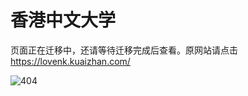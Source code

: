 
# 香港中文大学

页面正在迁移中，还请等待迁移完成后查看。原网站请点击<https://lovenk.kuaizhan.com/>  

![404](https://timgsa.baidu.com/timg?image&quality=80&size=b9999_10000&sec=1527103067269&di=598d5e023065cd6f7e8116da743f3ccb&imgtype=0&src=http%3A%2F%2Fimg.zcool.cn%2Fcommunity%2F015c4357764df30000012e7e576eae.jpg%401280w_1l_2o_100sh.jpg)

